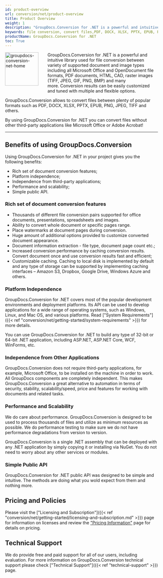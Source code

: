 ```yaml
---
id: product-overview
url: conversion/net/product-overview
title: Product Overview
weight: 1
description: "GroupDocs.Conversion for .NET is a powerful and intuitive library used for file conversion between variety of supported document and image types without using third-party tools."
keywords: file conversion, convert files,PDF, DOCX, XLSX, PPTX, EPUB, PNG, JPEG, TIFF
productName: GroupDocs.Conversion for .NET
toc: True
---
```


<img src="/conversion/net/images/home.png" alt="groupdocs-conversion-net-home" align="left" style="width:110px; margin: 0 30px 30px 0"/>

GroupDocs.Conversion for .NET is a powerful and intuitive library used for file conversion between variety of supported document and image types including all Microsoft Office and OpenDocument file formats, PDF documents, HTML, CAD, raster images (TIFF, JPEG, GIF, PNG, BMP) and many more. Conversion results can be easily customized and tuned with multiple and flexible options.

GroupDocs.Conversion allows to convert files between plenty of  popular  formats such as PDF, DOCX, XLSX, PPTX, EPUB, PNG, JPEG, TIFF and others.

By using GroupDocs.Conversion for .NET you can convert files without other  third-party applications like Microsoft Office or Adobe Acrobat!

------

## Benefits of using GroupDocs.Conversion

Using GroupDocs.Conversion for .NET in your project gives you the following benefits:

- Rich set of document conversion features;
- Platform independence;
- Independence from third-party applications;
- Performance and scalability;
- Simple public API.

### Rich set of document conversion features

- Thousands of different file conversion pairs supported for office documents, presentations, spreadsheets and images.
- Ability to convert whole document or specific pages range.
- Place watermarks at document pages during conversion.
- Huge amount of additional options provided to customize converted document appearance.
- Document information extraction - file type, document page count etc.;
- Increased conversion performance by caching conversion results. Convert document once and use conversion results fast and efficient;
- Customizable caching. Caching to local disk is implemented by default and any type of storage can be supported by implementing caching interfaces – Amazon S3, Dropbox, Google Drive, Windows Azure and others.

### Platform Independence

GroupDocs.Conversion for .NET covers most of the popular development environments and deployment platforms. Its API can be used to develop applications for a wide range of operating systems, such as Windows, Linux, and Mac OS, and various platforms. Read ["System Requirements"]({{< ref "conversion/net/getting-started/system-requirements" >}}) for more details.

You can use GroupDocs.Conversion for .NET to build any type of 32-bit or 64-bit .NET application, including ASP.NET, ASP.NET Core, WCF, WinForms, etc.

### Independence from Other Applications

GroupDocs.Conversion does not require third-party applications, for example, Microsoft Office, to be installed on the machine in order to work. All GroupDocs components are completely independent. This makes GroupDocs.Conversion a great alternative to automation in terms of security, stability, scalability/speed, price and features for working with documents and related tasks.

### Performance and Scalability

We do care about performance. GroupDocs.Conversion is designed to be used to process thousands of files and utilize as minimum resources as possible. We do performance testing to make sure we do not have performance degradations from version to version.

GroupDocs.Conversion is a single .NET assembly that can be deployed with any .NET application by simply copying it or installing via NuGet. You do not need to worry about any other services or modules.

### Simple Public API

GroupDocs.Conversion for .NET public API was designed to be simple and intuitive. The methods are doing what you wold expect from them and nothing more.

## Pricing and Policies

Please visit the ["Licensing and Subscription"]({{< ref "conversion/net/getting-started/licensing-and-subscription.md" >}}) page for information on licenses and review the ["Pricing Information"](https://purchase.groupdocs.com/pricing/conversion/net) page for details on pricing.

## Technical Support

We do provide free and paid support for all of our users, including evaluation. For more information on GroupDocs.Conversion technical support please check ["Technical Support"]({{< ref "technical-support" >}}) page.
